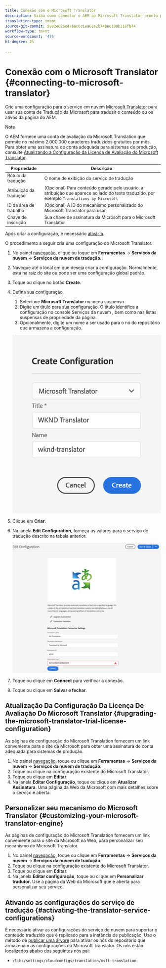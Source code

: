 ```yaml
---
title: Conexão com o Microsoft Translator
description: Saiba como conectar o AEM ao Microsoft Translator pronto para uso para automatizar seu fluxo de trabalho de tradução.
translation-type: tm+mt
source-git-commit: 5902e026c47aac0c1ea62a2b74be6109b216fb74
workflow-type: tm+mt
source-wordcount: '476'
ht-degree: 2%

---
```



# Conexão com o Microsoft Translator {#connecting-to-microsoft-translator}

Crie uma configuração para o serviço em nuvem [Microsoft Translator](https://hub.microsofttranslator.com) para usar sua conta de Tradução da Microsoft para traduzir o conteúdo ou os ativos da página do AEM.

>[!NOTE]
>
>O AEM fornece uma conta de avaliação da Microsoft Translation que permite no máximo 2.000.000 caracteres traduzidos gratuitos por mês. Para obter uma assinatura de conta adequada para sistemas de produção, consulte [Atualizando a Configuração da Licença de Avaliação do Microsoft Translator](#upgrading-the-microsoft-translator-trial-license-configuration).

| Propriedade | Descrição |
|---|---|
| Rótulo da tradução | O nome de exibição do serviço de tradução |
| Atribuição da tradução | (Opcional) Para conteúdo gerado pelo usuário, a atribuição que aparece ao lado do texto traduzido, por exemplo `Translations by Microsoft` |
| ID da área de trabalho | (Opcional) A ID do mecanismo personalizado do Microsoft Translator para usar |
| Chave de inscrição | Sua chave de assinatura da Microsoft para o Microsoft Translator |

Após criar a configuração, é necessário [ativá-la](#activating-the-translator-service-configurations).

O procedimento a seguir cria uma configuração do Microsoft Translator.

1. No painel [navegação,](/help/sites-cloud/authoring/getting-started/basic-handling.md#first-steps) clique ou toque em **Ferramentas** -> **Serviços da nuvem** -> **Serviços da nuvem de tradução**.
1. Navegue até o local em que deseja criar a configuração. Normalmente, está na raiz do site ou pode ser uma configuração global padrão.
1. Toque ou clique no botão **Create**.
1. Defina sua configuração.
   1. Selecione **Microsoft Translator** no menu suspenso.
   1. Digite um título para sua configuração. O título identifica a configuração no console Serviços da nuvem , bem como nas listas suspensas de propriedade da página.
   1. Opcionalmente, digite um nome a ser usado para o nó do repositório que armazena a configuração.

   ![Criar configuração de tradução](../assets/create-translation-config.png)

1. Clique em **Criar**.
1. Na janela **Edit Configuration**, forneça os valores para o serviço de tradução descrito na tabela anterior.

   ![Editar configuração de tradução](../assets/edit-translation-config.png)

1. Toque ou clique em **Connect** para verificar a conexão.
1. Toque ou clique em **Salvar e fechar**.

## Atualização Da Configuração Da Licença De Avaliação Do Microsoft Translator {#upgrading-the-microsoft-translator-trial-license-configuration}

As páginas de configuração do Microsoft Translation fornecem um link conveniente para o site da Microsoft para obter uma assinatura de conta adequada para sistemas de produção.

1. No painel [navegação,](/help/sites-cloud/authoring/getting-started/basic-handling.md#first-steps) toque ou clique em **Ferramentas** -> **Serviços da nuvem** -> **Serviços da nuvem de tradução**.
1. Toque ou clique na configuração existente do Microsoft Translator.
1. Toque ou clique em **Editar**.
1. Na janela **Editar Configuração**, toque ou clique em **Atualizar Assinatura**. Uma página da Web da Microsoft com mais detalhes sobre o serviço é aberta.

## Personalizar seu mecanismo do Microsoft Translator {#customizing-your-microsoft-translator-engine}

As páginas de configuração do Microsoft Translation fornecem um link conveniente para o site da Microsoft na Web, para personalizar seu mecanismo do Microsoft Translator.

1. No painel [navegação,](/help/sites-cloud/authoring/getting-started/basic-handling.md#first-steps) toque ou clique em **Ferramentas** -> **Serviços da nuvem** -> **Serviços da nuvem de tradução**.
1. Toque ou clique na configuração existente do Microsoft Translator.
1. Toque ou clique em **Editar**.
1. Na janela **Editar configuração**, toque ou clique em **Personalizar tradutor**. Use a página da Web da Microsoft que é aberta para personalizar seu serviço.

## Ativando as configurações do serviço de tradução {#activating-the-translator-service-configurations}

É necessário ativar as configurações do serviço de nuvem para suportar o conteúdo traduzido que é replicado para a instância de publicação. Use o método de [publicar uma árvore](/help/sites-cloud/authoring/fundamentals/publishing-pages.md#publishing-and-unpublishing-a-tree) para ativar os nós do repositório que armazenam as configurações do Microsoft Translator. Os nós estão localizados abaixo dos seguintes nós pai:

* `/libs/settings/cloudconfigs/translation/msft-translation`
